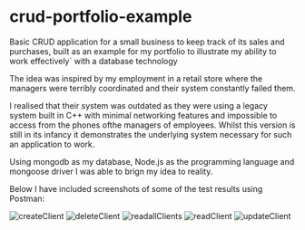# crud-portfolio-example
Basic CRUD application for a small business to keep track of its sales and purchases, built as an example for my portfolio to illustrate my ability to work effectively` with a database technology

The idea was inspired by my employment in a retail store where the managers were terribly coordinated and their system constantly failed them.

I realised that their system was outdated as they were using a legacy system built in C++ with minimal networking features and impossible to access from the phones ofthe managers of employees. Whilst this version is still in its infancy it demonstrates the underlying system necessary for such an application to work.

Using mongodb as my database, Node.js as the programming language and mongoose driver I was able to brign my idea to reality.

Below I have included screenshots of some of the test results using Postman:

![createClient](https://user-images.githubusercontent.com/98277022/227713269-d547c609-6bbf-4ce4-a090-b04f35b298cd.png)
![deleteClient](https://user-images.githubusercontent.com/98277022/227713275-badf3a9e-a6e0-46a4-8363-140c5c7186bb.png)
![readallClients](https://user-images.githubusercontent.com/98277022/227713276-b39b1394-9bab-40a8-9e1f-1670f71bc2d6.png)
![readClient](https://user-images.githubusercontent.com/98277022/227713279-e7c584aa-b819-42a6-89e6-f6a198a6d380.png)
![updateClient](https://user-images.githubusercontent.com/98277022/227713283-0e51cbda-5fe4-4a3e-900c-df344a5d02c6.png)
